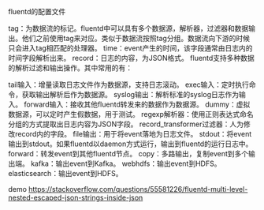 fluentd的配置文件


tag：为数据流的标记。fluentd中可以具有多个数据源，解析器，过滤器和数据输出。他们之前使用tag来对应。类似于数据流按照tag分组。数据流向下游的时候只会进入tag相匹配的处理器。
time：event产生的时间，该字段通常由日志内的时间字段解析出来。
record：日志的内容，为JSON格式。
fluentd支持多种数据的解析过滤和输出操作。其中常用的有：

tail输入：增量读取日志文件作为数据源，支持日志滚动。
exec输入：定时执行命令，获取输出解析后作为数据源。
syslog输出：解析标准的syslog日志作为输入。
forward输入：接收其他fluentd转发来的数据作为数据源。
dummy：虚拟数据源，可以定时产生假数据，用于测试。
regexp解析器：使用正则表达式命名分组的方式提取出日志内容为JSON字段。
record_transformer过滤器：人为修改record内的字段。
file输出：用于将event落地为日志文件。
stdout：将event输出到stdout。如果fluentd以daemon方式运行，输出到fluentd的运行日志中。
forward：转发event到其他fluentd节点。
copy：多路输出，复制event到多个输出端。
kafka：输出event到Kafka。
webhdfs：输出event到HDFS。
elasticsearch：输出event到HDFS。


demo
https://stackoverflow.com/questions/55581226/fluentd-multi-level-nested-escaped-json-strings-inside-json